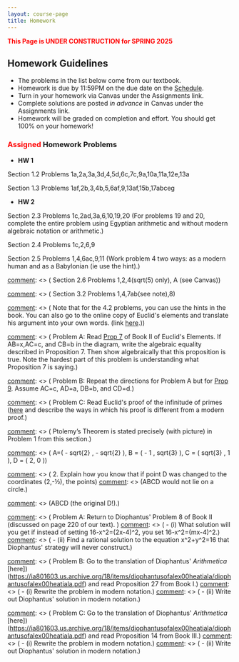 ```yaml
---
layout: course-page
title: Homework
---
```

<span style="color:red">**This Page is UNDER CONSTRUCTION for SPRING 2025**</span>

## Homework Guidelines

  * The problems in the list below come from our textbook.
  * Homework is due by 11:59PM on the due date on the [Schedule](https://docs.google.com/spreadsheets/d/e/2PACX-1vRSXy8PBXnJpR7xxhggG7TRmXVr_T20drE4qSHNJthFCJuujuz7XPa606VCXAP73R40e4WRB37YEvSI/pubhtml).  
  * Turn in your homework via Canvas under the Assignments link.
  * Complete solutions are posted _in advance_ in Canvas under the Assignments link. 
  * Homework will be graded on completion and effort.  You should get 100% on your homework!

### <span style="color:red"> Assigned </span> Homework Problems

  * **HW 1**
    
  Section 1.2 Problems 1a,2a,3a,3d,4,5d,6c,7c,9a,10a,11a,12e,13a
  
  Section 1.3 Problems 1af,2b,3,4b,5,6af,9,13af,15b,17abceg

 * **HW 2** 

Section 2.3 Problems 1c,2ad,3a,6,10,19,20 (For problems 19 and 20, complete the entire problem using Egyptian arithmetic and without modern algebraic notation or arithmetic.)

Section 2.4 Problems 1c,2,6,9

Section 2.5 Problems 1,4,6ac,9,11 (Work problem 4 two ways: as a modern human and as a Babylonian (ie use the hint).)

[comment]: <> (  * **HW 3**)
>
[comment]: <> ( Section 2.6 Problems 1,2,4(sqrt(5) only), A (see Canvas))
>
[comment]: <> ( Section 3.2 Problems 1,4,7ab(see note),8)

[comment]: <> ( For Problem 7ab, you may choose between an algebraic proof and a geometric proof.)
>
[comment]: <> ( Section 3.3 Problems 5,10,15,17,21,23)

 [comment]: <> ( * **HW 4**)
 
[comment]: <> (  Section 3.3 Problem 21)
 
[comment]: <> (  Section 3.4 Problems 4, 8 )
 
[comment]: <> (  Construction Problems A,B,C,D)
 
[comment]: <> (  &nbsp;&nbsp;A: Square a triangle.)
 
 [comment]: <> ( &nbsp;&nbsp;B: Double a circle.)
 
[comment]: <> (  &nbsp;&nbsp;C: Bisect an angle.)
 
[comment]: <> (  &nbsp;&nbsp;D: Trisect a line segment.)

 
[comment]: <> ( Section 3.5 Problems 2, 6)

[comment]: <> ( * **HW 5**)

[comment]: <> ( Section 4.2 Problems 2,3,6,8 )

[comment]: <> ( Note that for the 4.2 problems, you can use the hints in the book. You can also go to the online copy of Euclid's elements and translate his argument into your own words. (link [here](http://aleph0.clarku.edu/~djoyce/elements/elements.html).))

[comment]: <> ( Problem A: Read [Prop 7](http://aleph0.clarku.edu/~djoyce/elements/bookII/propII7.html) of Book II of Euclid's Elements. If AB=x,AC=c, and CB=b in the diagram, write the algebraic equality described in Proposition 7. Then show algebraically that this proposition is true. Note the hardest part of this problem is understanding what Proposition 7 is saying.)

[comment]: <> ( Problem B: Repeat the directions for Problem A but for [Prop 9](http://aleph0.clarku.edu/~djoyce/elements/bookII/propII9.html). Assume AC=c, AD=a, DB=b, and CD=d.)

[comment]: <> ( Section 4.3)

[comment]: <> ( Problem C: Read Euclid's proof of the infinitude of primes ([here](http://aleph0.clarku.edu/~djoyce/elements/bookIX/propIX20.html) and describe the ways in which his proof is different from a modern proof.)

[comment]: <> ( Problem D: Find two open problems in mathematics concerning prime numbers. )

[comment]: <> ( Problem E: Use the Euclidean Algorithm to find the greatest common divisor of 12012 and 1430.)

[comment]: <> ( * **HW 6**)

[comment]: <> ( Section 4.4 Problem 4)

[comment]: <> ( Ptolemy’s Theorem is stated precisely (with picture) in Problem 1 from this section.)

[comment]: <> ( Problem A: Show that Ptolemy’s Theorem applies to every rectangle of sides a and b and then)
[comment]: <> (confirm that the conclusion of Ptolemy’s Theorem is correct for every rectangle.)

[comment]: <> ( Problem B: Let the points A, B, C, and D, have the coordinates below:)

[comment]: <> ( A=( - sqrt{2} , - sqrt{2} ), B = ( - 1 , sqrt{3} ), C = ( sqrt{3} , 1 ), D = ( 2, 0 ))

[comment]: <> ( 1. Show that the points ABCD lie on a circle.)

[comment]: <> ( 2. Explain how you know that if point D was changed to the coordinates (2,-½), the points)
[comment]: <> (ABCD would not lie on a circle.)

[comment]: <> ( 3. Confirm that the conclusion Ptolemy’s Theorem applies to the quadrilateral with corners)
[comment]: <> (ABCD (the original D!).)


[comment]: <> ( Section 4.5 Problems 2,4,5,11)

[comment]: <> ( Problem C: Use modern calculus to find the area of the parabolic segment bounded by y=x^2)
[comment]: <> (and y=x+2)

[comment]: <> ( * **HW 7** )

[comment]: <> ( Section 5.3 Problems 13, 16, 17)

[comment]: <> ( Problem A: Return to Diophantus' Problem 8 of Book II (discussed on page 220 of our text). )
[comment]: <> ( - (i) What solution will you get if instead of setting 16-x^2=(2x-4)^2, you set 16-x^2=(mx-4)^2.)
[comment]: <> ( - (ii) Find a rational solution to the equation x^2+y^2=16 that Diophantus' strategy will never construct.)

[comment]: <> ( Problem B: Go to the translation of Diophantus' *Arithmetica* [here])(https://ia801603.us.archive.org/18/items/diophantusofalex00heatiala/diophantusofalex00heatiala.pdf) and read Proposition 27 from Book I.)
[comment]: <> ( - (i) Rewrite the problem in modern notation.)
[comment]: <> ( - (ii) Write out Diophantus' solution in modern notation.)

[comment]: <> ( Problem C: Go to the translation of Diophantus' *Arithmetica* [here])(https://ia801603.us.archive.org/18/items/diophantusofalex00heatiala/diophantusofalex00heatiala.pdf) and read Proposition 14 from Book III.)
[comment]: <> ( - (i) Rewrite the problem in modern notation.)
[comment]: <> ( - (ii) Write out Diophantus' solution in modern notation.)

[comment]: <> ( Section 5.5 Problems 2, 6, 7)

[comment]: <> ( * **HW 8**)

[comment]: <> ( Section 6.2 Problems 1,2)

[comment]: <> ( Section 7.3 Problems 1a, 3ab, 5)

[comment]: <> ( Section 8.2 Problem 3  )

